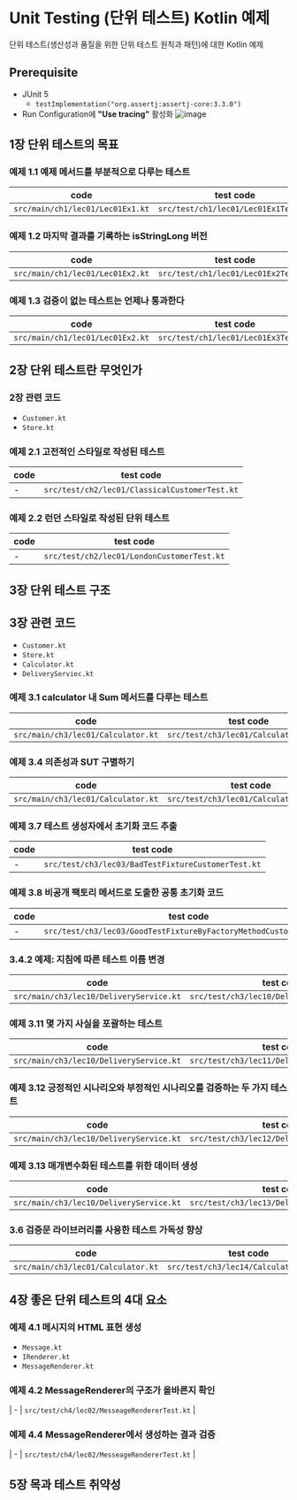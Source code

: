 # Unit Testing (단위 테스트) Kotlin 예제

단위 테스트(생산성과 품질을 위한 단위 테스트 원칙과 패턴)에 대한 Kotlin 예제 

## Prerequisite
* JUnit 5
  * ```testImplementation("org.assertj:assertj-core:3.3.0")```
* Run Configuration에 **"Use tracing"** 활성화
![image](https://user-images.githubusercontent.com/89061309/183836815-ad9cf675-03b6-4d0d-9dab-a3dcd01eb788.png)


## 1장 단위 테스트의 목표
### 예제 1.1 예제 메서드를 부분적으로 다루는 테스트
| code | test code |
| ---- | --------- |
| `src/main/ch1/lec01/Lec01Ex1.kt` | `src/test/ch1/lec01/Lec01Ex1Test.kt` |

### 예제 1.2 마지막 결과를 기록하는 isStringLong 버전
| code | test code |
| ---- | --------- |
| `src/main/ch1/lec01/Lec01Ex2.kt` | `src/test/ch1/lec01/Lec01Ex2Test.kt` |

### 예제 1.3 검증이 없는 테스트는 언제나 통과한다
| code | test code |
| ---- | --------- |
| `src/main/ch1/lec01/Lec01Ex2.kt` | `src/test/ch1/lec01/Lec01Ex3Test.kt` |


## 2장 단위 테스트란 무엇인가
### 2장 관련 코드
* `Customer.kt`
* `Store.kt `

### 예제 2.1 고전적인 스타일로 작성된 테스트
| code | test code |
| ---- | --------- |
| - | `src/test/ch2/lec01/ClassicalCustomerTest.kt` |

### 예제 2.2 런던 스타일로 작성된 단위 테스트
| code | test code |
| ---- | --------- |
| - | `src/test/ch2/lec01/LondonCustomerTest.kt` |


## 3장 단위 테스트 구조
## 3장 관련 코드
* `Customer.kt`
* `Store.kt `
* `Calculator.kt`
* `DeliveryServiec.kt`

### 예제 3.1 calculator 내 Sum 메서드를 다루는 테스트
| code | test code |
| ---- | --------- |
| `src/main/ch3/lec01/Calculator.kt` | `src/test/ch3/lec01/CalculatorTest.kt` |


### 예제 3.4 의존성과 SUT 구별하기
| code | test code |
| ---- | --------- |
| `src/main/ch3/lec01/Calculator.kt` | `src/test/ch3/lec01/CalculatorTest2.kt` |

### 예제 3.7 테스트 생성자에서 초기화 코드 추출
| code | test code |
| ---- | --------- |
| - | `src/test/ch3/lec03/BadTestFixtureCustomerTest.kt` |

### 예제 3.8 비공개 팩토리 메서드로 도출한 공통 초기화 코드
| code | test code |
| ---- | --------- |
| - | `src/test/ch3/lec03/GoodTestFixtureByFactoryMethodCustomerTest.kt` |

### 3.4.2 예제: 지침에 따른 테스트 이름 변경
| code | test code |
| ---- | --------- |
| `src/main/ch3/lec10/DeliveryService.kt` | `src/test/ch3/lec10/DeliveryServiceTest.kt` |

### 예제 3.11 몇 가지 사실을 포괄하는 테스트
| code | test code |
| ---- | --------- |
| `src/main/ch3/lec10/DeliveryService.kt` | `src/test/ch3/lec11/DeliveryServiceTest.kt` |

### 예제 3.12 긍정적인 시나리오와 부정적인 시나리오를 검증하는 두 가지 테스트
| code | test code |
| ---- | --------- |
| `src/main/ch3/lec10/DeliveryService.kt` | `src/test/ch3/lec12/DeliveryServiceTest.kt` |

### 예제 3.13 매개변수화된 테스트를 위한 데이터 생성
| code | test code |
| ---- | --------- |
| `src/main/ch3/lec10/DeliveryService.kt` | `src/test/ch3/lec13/DeliveryServiceTest.kt` |

### 3.6 검증문 라이브러리를 사용한 테스트 가독성 향상
| code | test code |
| ---- | --------- |
| `src/main/ch3/lec01/Calculator.kt` | `src/test/ch3/lec14/CalculatorTest.kt` |

## 4장 좋은 단위 테스트의 4대 요소
### 예제 4.1 메시지의 HTML 표현 생성
* `Message.kt`
* `IRenderer.kt`
* `MessageRenderer.kt` 

### 예제 4.2 MessageRenderer의 구조가 올바른지 확인
| - | `src/test/ch4/lec02/MesseageRendererTest.kt` |

### 예제 4.4 MessageRenderer에서 생성하는 결과 검증
| - | `src/test/ch4/lec02/MesseageRendererTest.kt` |

## 5장 목과 테스트 취약성

